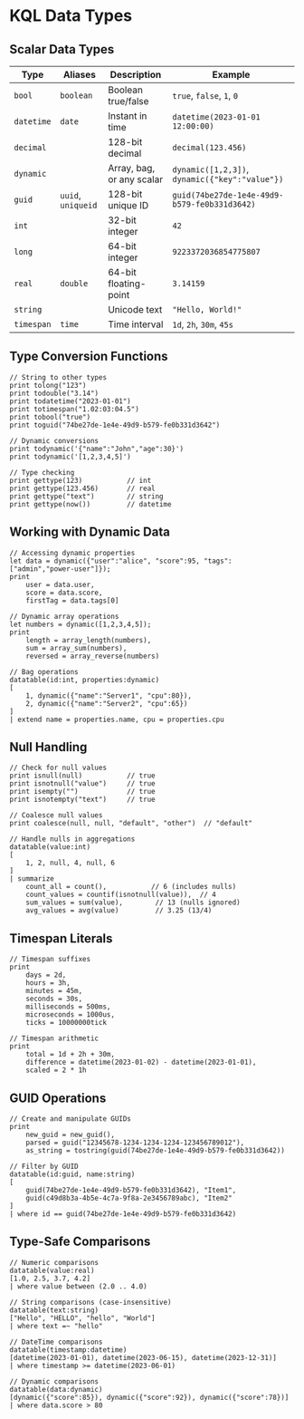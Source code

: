 # KQL Data Types

## Scalar Data Types

| Type | Aliases | Description | Example |
|------|---------|-------------|---------|
| `bool` | `boolean` | Boolean true/false | `true`, `false`, `1`, `0` |
| `datetime` | `date` | Instant in time | `datetime(2023-01-01 12:00:00)` |
| `decimal` | | 128-bit decimal | `decimal(123.456)` |
| `dynamic` | | Array, bag, or any scalar | `dynamic([1,2,3])`, `dynamic({"key":"value"})` |
| `guid` | `uuid`, `uniqueid` | 128-bit unique ID | `guid(74be27de-1e4e-49d9-b579-fe0b331d3642)` |
| `int` | | 32-bit integer | `42` |
| `long` | | 64-bit integer | `9223372036854775807` |
| `real` | `double` | 64-bit floating-point | `3.14159` |
| `string` | | Unicode text | `"Hello, World!"` |
| `timespan` | `time` | Time interval | `1d`, `2h`, `30m`, `45s` |

## Type Conversion Functions

```kql
// String to other types
print tolong("123")
print todouble("3.14")
print todatetime("2023-01-01")
print totimespan("1.02:03:04.5")
print tobool("true")
print toguid("74be27de-1e4e-49d9-b579-fe0b331d3642")

// Dynamic conversions
print todynamic('{"name":"John","age":30}')
print todynamic('[1,2,3,4,5]')

// Type checking
print gettype(123)           // int
print gettype(123.456)       // real
print gettype("text")        // string
print gettype(now())         // datetime
```

## Working with Dynamic Data

```kql
// Accessing dynamic properties
let data = dynamic({"user":"alice", "score":95, "tags":["admin","power-user"]});
print 
    user = data.user,
    score = data.score,
    firstTag = data.tags[0]

// Dynamic array operations
let numbers = dynamic([1,2,3,4,5]);
print 
    length = array_length(numbers),
    sum = array_sum(numbers),
    reversed = array_reverse(numbers)

// Bag operations
datatable(id:int, properties:dynamic)
[
    1, dynamic({"name":"Server1", "cpu":80}),
    2, dynamic({"name":"Server2", "cpu":65})
]
| extend name = properties.name, cpu = properties.cpu
```

## Null Handling

```kql
// Check for null values
print isnull(null)           // true
print isnotnull("value")     // true
print isempty("")            // true
print isnotempty("text")     // true

// Coalesce null values
print coalesce(null, null, "default", "other")  // "default"

// Handle nulls in aggregations
datatable(value:int)
[
    1, 2, null, 4, null, 6
]
| summarize 
    count_all = count(),           // 6 (includes nulls)
    count_values = countif(isnotnull(value)),  // 4
    sum_values = sum(value),        // 13 (nulls ignored)
    avg_values = avg(value)         // 3.25 (13/4)
```

## Timespan Literals

```kql
// Timespan suffixes
print 
    days = 2d,
    hours = 3h,
    minutes = 45m,
    seconds = 30s,
    milliseconds = 500ms,
    microseconds = 1000us,
    ticks = 10000000tick

// Timespan arithmetic
print 
    total = 1d + 2h + 30m,
    difference = datetime(2023-01-02) - datetime(2023-01-01),
    scaled = 2 * 1h
```

## GUID Operations

```kql
// Create and manipulate GUIDs
print 
    new_guid = new_guid(),
    parsed = guid("12345678-1234-1234-1234-123456789012"),
    as_string = tostring(guid(74be27de-1e4e-49d9-b579-fe0b331d3642))

// Filter by GUID
datatable(id:guid, name:string)
[
    guid(74be27de-1e4e-49d9-b579-fe0b331d3642), "Item1",
    guid(c49d8b3a-4b5e-4c7a-9f8a-2e3456789abc), "Item2"
]
| where id == guid(74be27de-1e4e-49d9-b579-fe0b331d3642)
```

## Type-Safe Comparisons

```kql
// Numeric comparisons
datatable(value:real)
[1.0, 2.5, 3.7, 4.2]
| where value between (2.0 .. 4.0)

// String comparisons (case-insensitive)
datatable(text:string)
["Hello", "HELLO", "hello", "World"]
| where text =~ "hello"

// DateTime comparisons
datatable(timestamp:datetime)
[datetime(2023-01-01), datetime(2023-06-15), datetime(2023-12-31)]
| where timestamp >= datetime(2023-06-01)

// Dynamic comparisons
datatable(data:dynamic)
[dynamic({"score":85}), dynamic({"score":92}), dynamic({"score":78})]
| where data.score > 80
```